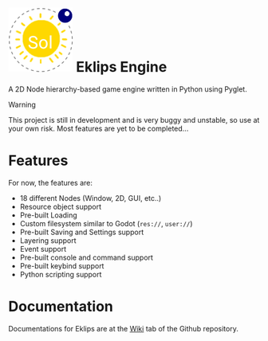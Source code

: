 # ![Eklips](img/icon.png) Eklips Engine
A 2D Node hierarchy-based game engine written in Python using Pyglet.

>[!WARNING]
>This project is still in development and is very buggy and unstable, so use at your own risk.
>Most features are yet to be completed...

# Features
For now, the features are:
 - 18 different Nodes (Window, 2D, GUI, etc..)
 - Resource object support
 - Pre-built Loading
 - Custom filesystem similar to Godot (`res://`, `user://`)
 - Pre-built Saving and Settings support
 - Layering support
 - Event support
 - Pre-built console and command support
 - Pre-built keybind support
 - Python scripting support

# Documentation
Documentations for Eklips are at the [Wiki](https://github.com/Za9-118/Eklips/wiki) tab of the Github repository.
